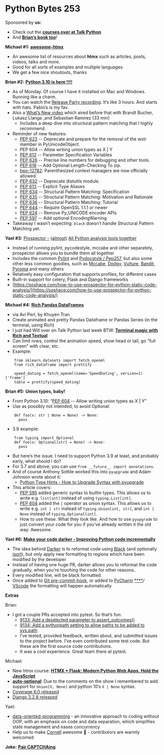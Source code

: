 # Python Bytes 253

Sponsored by **us:**

- Check out the [**courses over at Talk Python**](https://training.talkpython.fm/courses/all)
- And [**Brian’s book too**](https://pythontest.com/pytest-book/)!

**Michael #1:** [**awesome-htmx**](https://github.com/rajasegar/awesome-htmx)

- An awesome list of resources about **htmx** such as articles, posts, videos, talks and more.
- Good for all sorts of examples and multiple languages
- We get a few nice shoutouts, thanks

**Brian #2:** [**Python 3.10 is here !!!!**](https://www.python.org/downloads/release/python-3100/) 

- As of Monday. Of course I have it installed on Mac and Windows. Running like a charm.
- You can watch the [Release Party recording](https://t.co/sK5SmgXpif?amp=1). It’s like 3 hours. And starts with hats. Pablo’s is my fav.
- Also a [What’s New video](https://www.youtube.com/watch?v=JteTO3EE7y0&t=1s) which aired before that with Brandt Bucher, Lukasz Llanga ,and Sebastian Ramirez (33 min)
	- Includes a deep dive into structural pattern matching that I highly recommend.
- Reminder of new features:
	- [PEP 623](https://www.python.org/dev/peps/pep-0623/) -- Deprecate and prepare for the removal of the wstr member in PyUnicodeObject.
	- PEP 604 -- Allow writing union types as X | Y
	- [PEP 612](https://www.python.org/dev/peps/pep-0612/) -- Parameter Specification Variables
	- [PEP 626](https://www.python.org/dev/peps/pep-0626/) -- Precise line numbers for debugging and other tools.
	- [PEP 618](https://www.python.org/dev/peps/pep-0618/) -- Add Optional Length-Checking To zip.
	- [bpo-12782](https://bugs.python.org/issue12782): Parenthesized context managers are now officially allowed.
	- [PEP 632](https://www.python.org/dev/peps/pep-0632/) -- Deprecate distutils module.
	- [PEP 613](https://www.python.org/dev/peps/pep-0613/) -- Explicit Type Aliases
	- [PEP 634](https://www.python.org/dev/peps/pep-0634/) -- Structural Pattern Matching: Specification
	- [PEP 635](https://www.python.org/dev/peps/pep-0635/) -- Structural Pattern Matching: Motivation and Rationale
	- [PEP 636](https://www.python.org/dev/peps/pep-0636/) -- Structural Pattern Matching: Tutorial
	- [PEP 644](https://www.python.org/dev/peps/pep-0644/) -- Require OpenSSL 1.1.1 or newer
	- [PEP 624](https://www.python.org/dev/peps/pep-0624/) -- Remove Py_UNICODE encoder APIs
	- [PEP 597](https://www.python.org/dev/peps/pep-0597/) -- Add optional EncodingWarning
- Takeaway I wasn’t expecting: `black` doesn’t handle Structural Pattern Matching yet. 

**Yael #3:** [Prospector -](https://github.com/PyCQA/prospector) [(almost)](https://github.com/PyCQA/prospectors) [All Python analysis tools together](https://github.com/PyCQA/prospector)

- Instead of running pylint, pycodestyle, mccabe and other separately, prospector allows you to bundle them all together 
- Includes the common [Pylint](https://www.pylint.org/) and [Pydocstyle / Pep257](https://github.com/PyCQA/pydocstyle), but also some other less common goodies, such as [Mccabe](https://github.com/PyCQA/mccabe), [Dodgy](https://github.com/landscapeio/dodgy), [Vulture](https://github.com/jendrikseipp/vulture), [Bandit](https://github.com/PyCQA/bandit), [Pyroma](https://github.com/regebro/pyroma) and many others 
- Relatively easy configuration that supports profiles, for different cases
- Built-in support for celery, Flask and Django frameworks
- [https://soshace.com/how-to-use-prospector-for-python-static-code-analysis/](https://soshace.com/how-to-use-prospector-for-python-static-code-analysis/)


**Michael #****4****:** [**Rich Pandas DataFrames**](https://twitter.com/__aviperl__/status/1442542251817652228)

- via Avi Perl, by Khuyen Tran
- Create animated and pretty Pandas Dataframe or Pandas Series (in the terminal, using Rich)
- I just had Will over on Talk Python last week BTW: [**Terminal magic with Rich and Textual**](https://talkpython.fm/episodes/show/336/terminal-magic-with-rich-and-textual)
- Can limit rows, control the animation speed, show head or tail, go “full screen” with clear, etc.
- Example:
```
    from sklearn.datasets import fetch_openml
    from rich_dataframe import prettify
    
    speed_dating = fetch_openml(name='SpeedDating', version=1)['frame']
    table = prettify(speed_dating)
```

**Brian #5:**  **Union types, baby!**

- From Python 3.10: “[PEP 604](https://www.python.org/dev/peps/pep-0604/) -- Allow writing union types as X | Y”
- Use as possibly not intended, to avoid Optional:
```
    def foo(x: str | None = None) -> None:
      pass 
```
- 3.9 example:
```
    from typing import Optional
    def foo(x: Optional[str] = None) -> None:
      pass
```
- But here’s the issue. I need to support Python 3.9 at least, and probably early, what should I do?
- For 3.7 and above, you can use `from __future__ import annotations`.
- And of course Anthony Sottile worked this into `pyupgrade` and Adam Johnson wrote about it:
	- [Python Type Hints - How to Upgrade Syntax with pyupgrade](https://adamj.eu/tech/2021/05/21/python-type-hints-how-to-upgrade-syntax-with-pyupgrade/)
- This article covers:
	- [PEP 585](https://www.python.org/dev/peps/pep-0585/) added generic syntax to builtin types. This allows us to write e.g. `list[int]` instead of using `typing.List[int]`.
	- [PEP 604](https://www.python.org/dev/peps/pep-0604/) added the `|` operator as union syntax. This allows us to write e.g. `int | str` instead of `typing.Union[int, str]`, and `int | None` instead of `typing.Optional[int]`.
	- How to use these. What they look like. And how to use `pyupgrade` to just convert your code for you if you’ve already written it the old way. Awesome.


**Yael #6:** [**Make your code darker - Improving Python code incrementally**](https://dev.to/akaihola/improving-python-code-incrementally-3f7a)

- The idea behind [Darker](https://pypi.org/project/darker) is to reformat code using [Black](https://pypi.org/project/black) (and optionally [isort](https://pypi.org/project/isort)), but only apply new formatting to regions which have been modified by the developer
- Instead of having one huge PR,  darker allows you to reformat the code gradually, when you're touching the code for other reasons.. 
- Every modified line, will be black formatted
- Once added to [Git pre-commit-hook](https://github.com/akaihola/darker#using-as-a-pre-commit-hook), or added to [PyCharm](https://github.com/akaihola/darker#pycharmintellij-idea) [****](https://github.com/akaihola/darker#pycharmintellij-idea)/ [VScode](https://github.com/akaihola/darker#visual-studio-code) the formatting will happen automatically


**Extras**

Brian:

- I got a couple PRs accepted into pytest. So that’s fun:
	- [9133: Add a deselected parameter to assert_outcomes()](https://github.com/pytest-dev/pytest/pull/9133)
	- [9134: Add a pythonpath setting to allow paths to be added to sys.path](https://github.com/pytest-dev/pytest/pull/9134)
	- I’ve tested, provided feedback, written about, and submitted issues to the project before. I’ve even contributed some test code. But these are the first source code contributions.
	- It was a cool experience. Great team there at pytest.

Michael:

- New htmx course: [**HTMX + Flask: Modern Python Web Apps, Hold the JavaScript**](https://training.talkpython.fm/courses/htmx-flask-modern-python-web-apps-hold-the-javascript?utm_source=pythonbytes)
- [**auto-optional**](https://pypi.org/project/auto-optional/): Due to the comments on the show I remembered to add support for `Union[X, None]` and python 10’s `X | None` syntax.
- [Coverage 6.0 released](https://nedbatchelder.com/blog/202110/coverage_60.html)
- [Django 3.2.8 released](https://docs.djangoproject.com/en/3.2/releases/3.2.8/)

Yael:

- [data-oriented-programming](https://www.manning.com/books/data-oriented-programming) - an innovative approach to coding without OOP, with an emphasis on code and data separation, which simplifies state management and eases concurrency
- Help us to make [Cornell](https://github.com/hiredscorelabs/cornell) awesome 🙂 - contributors are warmly welcomed

**Joke:** [**Pair CAPTCHAing**](https://geek-and-poke.com/geekandpoke/2021/1/24/pair-captchaing)


